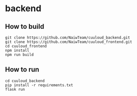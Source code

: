 # backend

## How to build
```
git clone https://github.com/NaiwTeam/cuuloud_backend.git
git clone https://github.com/NaiwTeam/cuuloud_frontend.git
cd cuuloud_frontend
npm install
npm run build
```

## How to run
```
cd cuuloud_backend
pip install -r requirements.txt
flask run
```
